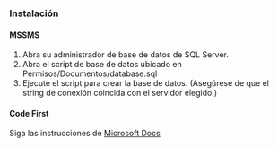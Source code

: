 ### Instalación
#### MSSMS
1. Abra su administrador de base de datos de SQL Server.
2. Abra el script de base de datos ubicado en Permisos/Documentos/database.sql  
3. Ejecute el script para crear la base de datos. (Asegúrese de que el string de conexión coincida con el servidor elegido.)

#### Code First
Siga las instrucciones de [Microsoft Docs](httpsdocs.microsoft.comen-usefcoremanaging-schemasmigrationstabs=dotnet-core-cli)